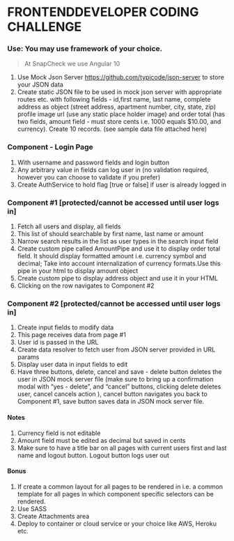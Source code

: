 # FRONTENDDEVELOPER CODING CHALLENGE

### Use: You may use framework of your choice. 
> At SnapCheck we use Angular 10

1. Use Mock Json Server https://github.com/typicode/json-server to store your JSON data
1. Create static JSON file to be used in mock json server with appropriate routes etc. with following fields - id,first name, last name, complete address as object (street address, apartment number, city, state, zip) profile image url (use any static place holder image) and order total (has two fields, amount field - must store cents i.e. 1000 equals $10.00, and currency). Create 10 records. (see sample data file attached here)

### Component - Login Page 
  1. With username and password fields and login button
  1. Any arbitrary value in fields can log user in (no validation required, however you can choose to validate if you prefer)
  1. Create AuthService to hold flag [true or false] if user is already logged in

### Component #1 [protected/cannot be accessed until user logs in]

  1. Fetch all users and display, all fields
  1. This list of should searchable by first name, last name or amount
  1. Narrow search results in the list as user types in the search input field
  1. Create custom pipe called AmountPipe and use it to display order total field. It should display formatted amount i.e. currency symbol and decimal; Take into account internalization of currency formats.Use this pipe in your html to display amount object
  1. Create custom pipe to display address object and use it in your HTML
  1. Clicking on the row navigates to Component #2

### Component #2  [protected/cannot be accessed until user logs in]
  1. Create input fields to modify data
  1. This page receives data from page #1
  1. User id is passed in the URL
  1. Create data resolver to fetch user from JSON server provided in URL params
  1. Display user data in input fields to edit
  1. Have three buttons, delete, cancel and save - delete button deletes the user in JSON mock server file (make sure to bring up a confirmation modal with “yes - delete”, and “cancel” buttons, clicking delete deletes user, cancel cancels action ), cancel button navigates you back to Component #1, save button saves data in JSON mock server file.


#### Notes
1. Currency field is not editable
1. Amount field must be edited as decimal but saved in cents
1. Make sure to have a title bar on all pages with current users first and last name and logout button. Logout button logs user out

#### Bonus
1. If create a common layout for all pages to be rendered in i.e. a common template for all pages in which component specific selectors can be rendered.
1. Use SASS
1. Create Attachments area
1. Deploy to container or cloud service or your choice like AWS, Heroku etc.
